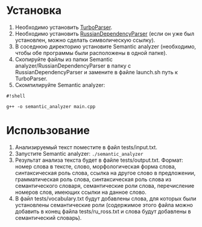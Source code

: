 # Установка #

1. Необходимо установить [TurboParser](http://www.ark.cs.cmu.edu/TurboParser/).
2. Необходимо установить [RussianDependencyParser](https://github.com/maslenni/RussianDependencyParser) (если он уже был установлен, можно сделать символическую ссылку).
3. В соседнюю директорию установите Semantic analyzer (необходимо, чтобы обе программы были расположены в одной папке).
4. Скопируйте файлы из папки Semantic analyzer/RussianDependencyParser в папку с RussianDependencyParser и замените в файле launch.sh путь к TurboParser.
5. Скомпилируйте Semantic analyzer:
```
#!shell

g++ -o semantic_analyzer main.cpp
```

# Использование #

1. Анализируемый текст поместите в файл tests/input.txt.
2. Запустите Semantic analyzer: `./semantic_analyzer`
3. Результат анализа текста будет в файле tests/output.txt. Формат: номер слова в тексте, слово, морфологическая форма слова, синтаксическая роль слова, ссылка на другое слово в предложении, грамматическая роль слова, синтаксическая роль слова из семантического словаря, семантические роли слова, перечисление номеров слов, имеющих ссылки на данное слово.
4. В файл tests/vocabulary.txt будут добавлены слова, для которых были установлены семантические роли (содержимое этого файла можно добавить в конец файла tests/ru_ross.txt и слова будут добавлены в семантический словарь).